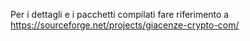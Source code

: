 Per i dettagli e i pacchetti compilati fare riferimento a https://sourceforge.net/projects/giacenze-crypto-com/
